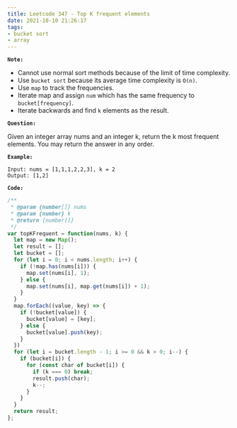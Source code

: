 ```yaml
---
title: Leetcode 347 - Top K frequent elements
date: 2021-10-10 21:26:17
tags:
- bucket sort
- array
---
```

**`Note:`**
- Cannot use normal sort methods because of the limit of time complexity.
- Use `bucket sort` because its average time complexity is `O(n)`.
- Use `map` to track the frequencies.
- Iterate map and assign `num` which has the same frequency to `bucket[frequency]`.
- Iterate backwards and find `k` elements as the result.

**`Question:`**

Given an integer array nums and an integer k, return the k most frequent elements. You may return the answer in any order.

**`Example:`**
```
Input: nums = [1,1,1,2,2,3], k = 2
Output: [1,2]
```

**`Code:`**
```javascript
/**
 * @param {number[]} nums
 * @param {number} k
 * @return {number[]}
 */
var topKFrequent = function(nums, k) {
  let map = new Map();
  let result = [];
  let bucket = [];
  for (let i = 0; i < nums.length; i++) {
    if (!map.has(nums[i])) {
      map.set(nums[i], 1);
    } else {
      map.set(nums[i], map.get(nums[i]) + 1);
    }
  }
  map.forEach((value, key) => {
    if (!bucket[value]) {
      bucket[value] = [key];
    } else {
      bucket[value].push(key);
    }
  })
  for (let i = bucket.length - 1; i >= 0 && k > 0; i--) {
    if (bucket[i]) {
      for (const char of bucket[i]) {
        if (k === 0) break;
        result.push(char);
        k--;
      }
    }
  }
  return result;
};
```